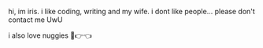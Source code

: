 hi, im iris. i like coding, writing and my wife. i dont like people... please don't contact me UwU

i also love nuggies 🥺👉👈
